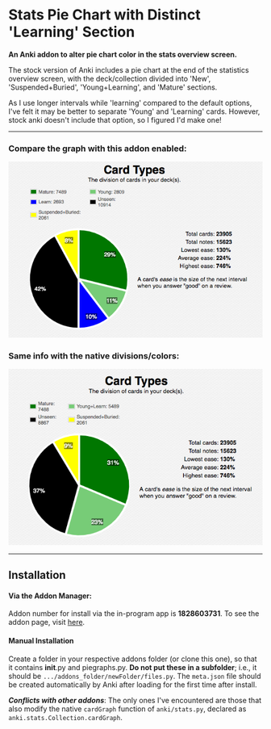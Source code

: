 # Stats Pie Chart with Distinct 'Learning' Section #
**An Anki addon to alter pie chart color in the stats overview screen.**


The stock version of Anki includes a pie chart at the end of the statistics overview screen, with the deck/collection divided into 'New', 'Suspended+Buried', 'Young+Learning', and 'Mature' sections.

As I use longer intervals while 'learning' compared to the default options, I've felt it may be better to separate 'Young' and 'Learning' cards. However, stock anki doesn't include that option, so I figured I'd make one!

___
### Compare the graph with this addon enabled:

![picture alt](https://github.com/colinb647/pie_chart_addon/blob/master/pic%20with%20addon.png)

### Same info with the native divisions/colors:

![picture alt](https://github.com/colinb647/pie_chart_addon/blob/master/pic%20without%20addon.png)

___

## Installation

#### Via the Addon Manager:
Addon number for install via the in-program app is **1828603731**. To see the addon page, visit [here](https://ankiweb.net/shared/info/1828603731).

#### Manual Installation 
Create a folder in your respective addons folder (or clone this one), so that it contains __init__.py and piegraphs.py. **Do not put these in a subfolder**; i.e., it should be `.../addons_folder/newFolder/files.py`. The `meta.json` file should be created automatically by Anki after loading for the first time after install.


**_Conflicts with other addons_**: The only ones I've encountered are those that also modify the native `cardGraph` function of `anki/stats.py`, declared as `anki.stats.Collection.cardGraph`.
